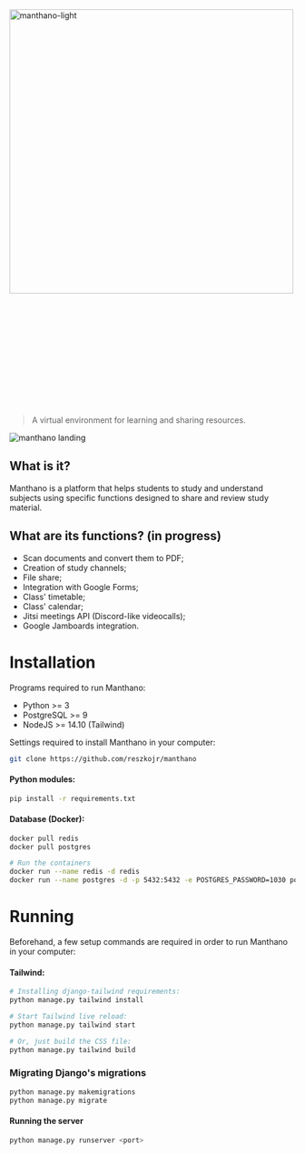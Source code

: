 <img src="https://github.com/reszkojr/manthano/assets/67809084/695f3150-4798-4d17-a182-8fac8d4f9625" width="500" alt="manthano-light" style="max-width: 100%; padding-bottom: 200px;">

> A virtual environment for learning and sharing resources.

![manthano landing](https://github.com/reszkojr/manthano/assets/67809084/45103725-480e-4f79-af06-6a61e6b3858a)

## What is it?

Manthano is a platform that helps students to study and understand subjects using specific functions designed to share and review study material.


## What are its functions? (in progress)
 - Scan documents and convert them to PDF;
 - Creation of study channels;
 - File share;
 - Integration with Google Forms;
 - Class' timetable;
 - Class' calendar;
 - Jitsi meetings API (Discord-like videocalls);
 - Google Jamboards integration.

# Installation

Programs required to run Manthano:


- Python >= 3
- PostgreSQL >= 9
- NodeJS >= 14.10 (Tailwind)

Settings required to install Manthano in your computer:

```bash
git clone https://github.com/reszkojr/manthano
```

#### Python modules:

```bash
pip install -r requirements.txt
```

#### Database (Docker):

```bash
docker pull redis
docker pull postgres

# Run the containers
docker run --name redis -d redis
docker run --name postgres -d -p 5432:5432 -e POSTGRES_PASSWORD=1030 postgres:alpine
```

# Running

Beforehand, a few setup commands are required in order to run Manthano in your computer:

#### Tailwind:
```bash
# Installing django-tailwind requirements:
python manage.py tailwind install

# Start Tailwind live reload:
python manage.py tailwind start

# Or, just build the CSS file:
python manage.py tailwind build
```

### Migrating Django's migrations

```bash
python manage.py makemigrations
python manage.py migrate
```

#### Running the server

```bash
python manage.py runserver <port>
```


